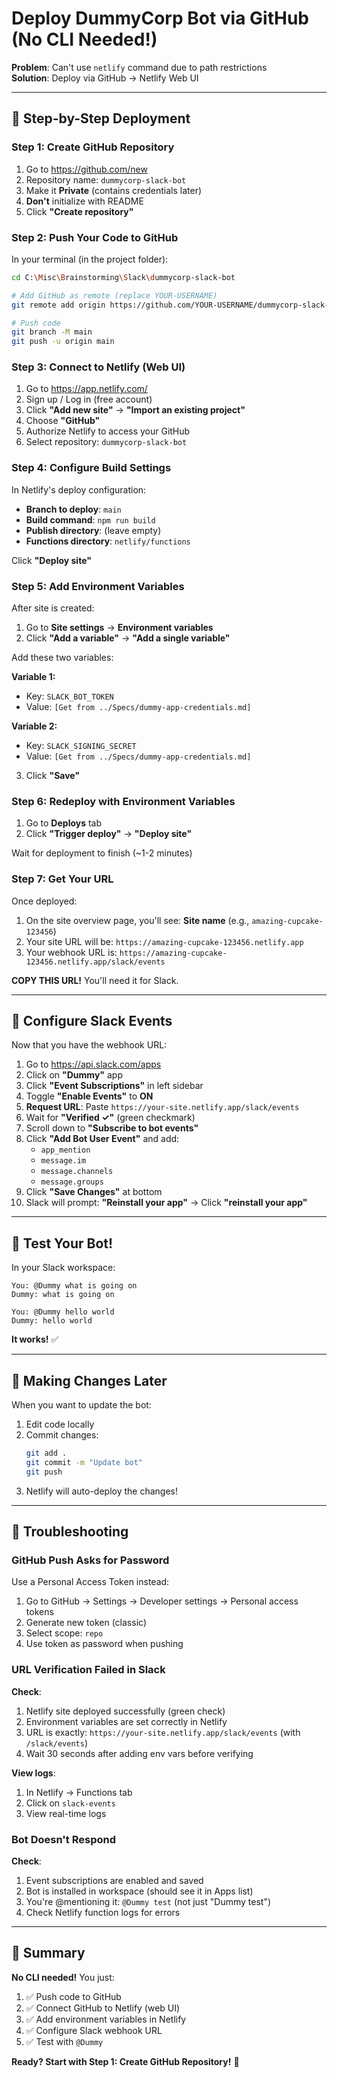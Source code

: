 # Deploy DummyCorp Bot via GitHub (No CLI Needed!)

**Problem**: Can't use `netlify` command due to path restrictions  
**Solution**: Deploy via GitHub → Netlify Web UI

---

## 🚀 Step-by-Step Deployment

### Step 1: Create GitHub Repository

1. Go to https://github.com/new
2. Repository name: `dummycorp-slack-bot`
3. Make it **Private** (contains credentials later)
4. **Don't** initialize with README
5. Click **"Create repository"**

### Step 2: Push Your Code to GitHub

In your terminal (in the project folder):

```bash
cd C:\Misc\Brainstorming\Slack\dummycorp-slack-bot

# Add GitHub as remote (replace YOUR-USERNAME)
git remote add origin https://github.com/YOUR-USERNAME/dummycorp-slack-bot.git

# Push code
git branch -M main
git push -u origin main
```

### Step 3: Connect to Netlify (Web UI)

1. Go to https://app.netlify.com/
2. Sign up / Log in (free account)
3. Click **"Add new site"** → **"Import an existing project"**
4. Choose **"GitHub"**
5. Authorize Netlify to access your GitHub
6. Select repository: `dummycorp-slack-bot`

### Step 4: Configure Build Settings

In Netlify's deploy configuration:

- **Branch to deploy**: `main`
- **Build command**: `npm run build`
- **Publish directory**: (leave empty)
- **Functions directory**: `netlify/functions`

Click **"Deploy site"**

### Step 5: Add Environment Variables

After site is created:

1. Go to **Site settings** → **Environment variables**
2. Click **"Add a variable"** → **"Add a single variable"**

Add these two variables:

**Variable 1:**
- Key: `SLACK_BOT_TOKEN`
- Value: `[Get from ../Specs/dummy-app-credentials.md]`

**Variable 2:**
- Key: `SLACK_SIGNING_SECRET`
- Value: `[Get from ../Specs/dummy-app-credentials.md]`

3. Click **"Save"**

### Step 6: Redeploy with Environment Variables

1. Go to **Deploys** tab
2. Click **"Trigger deploy"** → **"Deploy site"**

Wait for deployment to finish (~1-2 minutes)

### Step 7: Get Your URL

Once deployed:
1. On the site overview page, you'll see: **Site name** (e.g., `amazing-cupcake-123456`)
2. Your site URL will be: `https://amazing-cupcake-123456.netlify.app`
3. Your webhook URL is: `https://amazing-cupcake-123456.netlify.app/slack/events`

**COPY THIS URL!** You'll need it for Slack.

---

## 🔗 Configure Slack Events

Now that you have the webhook URL:

1. Go to https://api.slack.com/apps
2. Click on **"Dummy"** app
3. Click **"Event Subscriptions"** in left sidebar
4. Toggle **"Enable Events"** to **ON**
5. **Request URL**: Paste `https://your-site.netlify.app/slack/events`
6. Wait for **"Verified ✓"** (green checkmark)
7. Scroll down to **"Subscribe to bot events"**
8. Click **"Add Bot User Event"** and add:
   - `app_mention`
   - `message.im`
   - `message.channels`
   - `message.groups`
9. Click **"Save Changes"** at bottom
10. Slack will prompt: **"Reinstall your app"** → Click **"reinstall your app"**

---

## 🎯 Test Your Bot!

In your Slack workspace:

```
You: @Dummy what is going on
Dummy: what is going on

You: @Dummy hello world
Dummy: hello world
```

**It works!** ✅

---

## 🔄 Making Changes Later

When you want to update the bot:

1. Edit code locally
2. Commit changes:
   ```bash
   git add .
   git commit -m "Update bot"
   git push
   ```
3. Netlify will auto-deploy the changes!

---

## 🐛 Troubleshooting

### GitHub Push Asks for Password

Use a Personal Access Token instead:
1. Go to GitHub → Settings → Developer settings → Personal access tokens
2. Generate new token (classic)
3. Select scope: `repo`
4. Use token as password when pushing

### URL Verification Failed in Slack

**Check**:
1. Netlify site deployed successfully (green check)
2. Environment variables are set correctly in Netlify
3. URL is exactly: `https://your-site.netlify.app/slack/events` (with `/slack/events`)
4. Wait 30 seconds after adding env vars before verifying

**View logs**:
1. In Netlify → Functions tab
2. Click on `slack-events`
3. View real-time logs

### Bot Doesn't Respond

**Check**:
1. Event subscriptions are enabled and saved
2. Bot is installed in workspace (should see it in Apps list)
3. You're @mentioning it: `@Dummy test` (not just "Dummy test")
4. Check Netlify function logs for errors

---

## 📝 Summary

**No CLI needed!** You just:
1. ✅ Push code to GitHub
2. ✅ Connect GitHub to Netlify (web UI)
3. ✅ Add environment variables in Netlify
4. ✅ Configure Slack webhook URL
5. ✅ Test with `@Dummy`

**Ready? Start with Step 1: Create GitHub Repository!** 🚀


